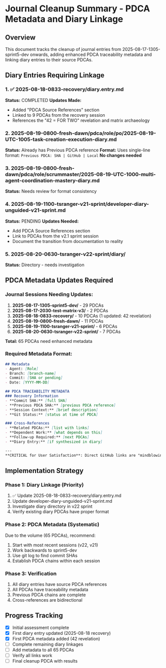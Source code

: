 # Journal Cleanup Summary - PDCA Metadata and Diary Linkage

## Overview
This document tracks the cleanup of journal entries from 2025-08-17-1305-sprint5-dev onwards, adding enhanced PDCA traceability metadata and linking diary entries to their source PDCAs.

## Diary Entries Requiring Linkage

### 1. ✅ 2025-08-18-0833-recovery/diary.entry.md
**Status:** COMPLETED
**Updates Made:**
- Added "PDCA Source References" section
- Linked to 9 PDCAs from the recovery session
- References the "42 = FOR TWO" revelation and matrix archaeology

### 2. 2025-08-19-0800-fresh-dawn/pdca/role/po/2025-08-19-UTC-1005-task-creation-execution-diary.md
**Status:** Already has Previous PDCA reference
**Format:** Uses single-line format: `Previous PDCA: SHA | GitHub | Local`
**No changes needed**

### 3. 2025-08-19-0800-fresh-dawn/pdca/role/scrummaster/2025-08-19-UTC-1000-multi-agent-coordination-mastery-diary.md
**Status:** Needs review for format consistency

### 4. 2025-08-19-1100-tsranger-v21-sprint/developer-diary-unguided-v21-sprint.md
**Status:** PENDING
**Updates Needed:**
- Add PDCA Source References section
- Link to PDCAs from the v2.1 sprint session
- Document the transition from documentation to reality

### 5. 2025-08-20-0630-tsranger-v22-sprint/diary/
**Status:** Directory - needs investigation

## PDCA Metadata Updates Required

### Journal Sessions Needing Updates:
1. **2025-08-17-1305-sprint5-dev/** - 29 PDCAs
2. **2025-08-17-2030-test-matrix-v3/** - 2 PDCAs
3. **2025-08-18-0833-recovery/** - 10 PDCAs (1 updated: 42 revelation)
4. **2025-08-19-0800-fresh-dawn/** - 11 PDCAs
5. **2025-08-19-1100-tsranger-v21-sprint/** - 6 PDCAs
6. **2025-08-20-0630-tsranger-v22-sprint/** - 7 PDCAs

**Total:** 65 PDCAs need enhanced metadata

### Required Metadata Format:
```markdown
## Metadata
- Agent: [Role]
- Branch: [branch-name]
- Commit: [SHA or pending]
- Date: [YYYY-MM-DD]

## PDCA TRACEABILITY METADATA
### Recovery Information
- **Commit SHA:** [full SHA]
- **Previous PDCA SHA:** [previous PDCA reference]
- **Session Context:** [brief description]
- **Git Status:** [status at time of PDCA]

### Cross-References
- **Related PDCAs:** [list with links]
- **Dependent Work:** [what depends on this]
- **Follow-up Required:** [next PDCAs]
- **Diary Entry:** [if synthesized in diary]

---
**CRITICAL for User Satisfaction**: Direct GitHub links are "mindblowing good" 🍾😎🥰
```

## Implementation Strategy

### Phase 1: Diary Linkage (Priority)
1. ✅ Update 2025-08-18-0833-recovery/diary.entry.md
2. Update developer-diary-unguided-v21-sprint.md
3. Investigate diary directory in v22 sprint
4. Verify existing diary PDCAs have proper format

### Phase 2: PDCA Metadata (Systematic)
Due to the volume (65 PDCAs), recommend:
1. Start with most recent sessions (v22, v21)
2. Work backwards to sprint5-dev
3. Use git log to find commit SHAs
4. Establish PDCA chains within each session

### Phase 3: Verification
1. All diary entries have source PDCA references
2. All PDCAs have traceability metadata
3. Previous PDCA chains are complete
4. Cross-references are bidirectional

## Progress Tracking
- [x] Initial assessment complete
- [x] First diary entry updated (2025-08-18 recovery)
- [x] First PDCA metadata added (42 revelation)
- [ ] Complete remaining diary linkages
- [ ] Add metadata to all 65 PDCAs
- [ ] Verify all links work
- [ ] Final cleanup PDCA with results